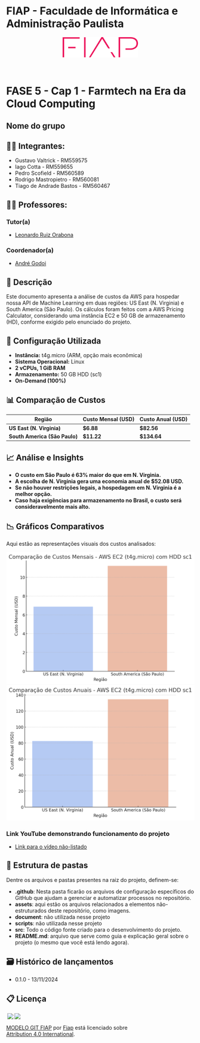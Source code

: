 # FIAP - Faculdade de Informática e Administração Paulista

<p align="center">
<a href= "https://www.fiap.com.br/"><img src="assets/logo-fiap.png" alt="FIAP - Faculdade de Informática e Admnistração Paulista" border="0" width=40% height=40%></a>
</p>

<br>

# FASE 5 - Cap 1 - Farmtech na Era da Cloud Computing

## Nome do grupo

## 👨‍🎓 Integrantes: 
- Gustavo Valtrick - RM559575
- Iago Cotta - RM559655
- Pedro Scofield - RM560589
- Rodrigo Mastropietro - RM560081
- Tiago de Andrade Bastos - RM560467

## 👩‍🏫 Professores:
### Tutor(a) 
- <a href="">Leonardo Ruiz Orabona</a>
### Coordenador(a)
- <a href="https://www.linkedin.com/in/profandregodoi/">André Godoi</a>


## 📜 Descrição

Este documento apresenta a análise de custos da AWS para hospedar nossa API de Machine Learning em duas regiões: US East (N. Virginia) e South America (São Paulo). Os cálculos foram feitos com a AWS Pricing Calculator, considerando uma instância EC2 e 50 GB de armazenamento (HD), conforme exigido pelo enunciado do projeto.

## 📂 Configuração Utilizada
- **Instância:** t4g.micro (ARM, opção mais econômica)
- **Sistema Operacional:** Linux
- **2 vCPUs, 1 GiB RAM**
- **Armazenamento:** 50 GB HDD (sc1)
- **On-Demand (100%)**

## 📊 Comparação de Custos
| Região                  | Custo Mensal (USD) | Custo Anual (USD) |
|------------------------|------------------|------------------|
| **US East (N. Virginia)**  | **$6.88**  | **$82.56**  |
| **South America (São Paulo)** | **$11.22**  | **$134.64**  |

## 📈 Análise e Insights
- **O custo em São Paulo é 63% maior do que em N. Virginia.**
- **A escolha de N. Virginia gera uma economia anual de $52.08 USD.**
- **Se não houver restrições legais, a hospedagem em N. Virginia é a melhor opção.**
- **Caso haja exigências para armazenamento no Brasil, o custo será consideravelmente mais alto.**

## 📉 Gráficos Comparativos
Aqui estão as representações visuais dos custos analisados:

![Comparação de Custos Mensais](assets/comparacao_mensal.png)
![Comparação de Custos Anuais](assets/comparacao_anual.png)

### Link YouTube demonstrando funcionamento do projeto
- [Link para o vídeo não-listado](https://www.youtube.com/watch?v=I56b1w4DSRA)



## 📁 Estrutura de pastas

Dentre os arquivos e pastas presentes na raiz do projeto, definem-se:

- <b>.github</b>: Nesta pasta ficarão os arquivos de configuração específicos do GitHub que ajudam a gerenciar e automatizar processos no repositório.
- <b>assets</b>: aqui estão os arquivos relacionados a elementos não-estruturados deste repositório, como imagens.
- <b>document</b>: não utilizada nesse projeto
- <b>scripts</b>: não utilizada nesse projeto
- <b>src</b>: Todo o código fonte criado para o desenvolvimento do projeto.
- <b>README.md</b>: arquivo que serve como guia e explicação geral sobre o projeto (o mesmo que você está lendo agora).


## 🗃 Histórico de lançamentos

* 0.1.0 - 13/11/2024

## 📋 Licença

<img style="height:22px!important;margin-left:3px;vertical-align:text-bottom;" src="https://mirrors.creativecommons.org/presskit/icons/cc.svg?ref=chooser-v1"><img style="height:22px!important;margin-left:3px;vertical-align:text-bottom;" src="https://mirrors.creativecommons.org/presskit/icons/by.svg?ref=chooser-v1"><p xmlns:cc="http://creativecommons.org/ns#" xmlns:dct="http://purl.org/dc/terms/"><a property="dct:title" rel="cc:attributionURL" href="https://github.com/agodoi/template">MODELO GIT FIAP</a> por <a rel="cc:attributionURL dct:creator" property="cc:attributionName" href="https://fiap.com.br">Fiap</a> está licenciado sobre <a href="http://creativecommons.org/licenses/by/4.0/?ref=chooser-v1" target="_blank" rel="license noopener noreferrer" style="display:inline-block;">Attribution 4.0 International</a>.</p>
